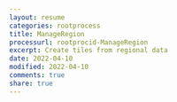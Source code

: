 ```yaml
---
layout: resume
categories: rootprocess
title: ManageRegion
processurl: rootprocid-ManageRegion
excerpt: Create tiles from regional data
date: 2022-04-10
modified: 2022-04-10
comments: true
share: true
---
```


